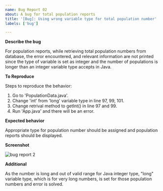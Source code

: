 ```yaml
---
name: Bug Report 02
about: A bug for total population reports
title: '[Bug]: Using wrong variable type for total population number'
labels: ['bug']

---
```


**Describe the bug**

For population reports, while retrieving total population numbers from database, the error encountered, and relevant information are not printed since the type of variable is set as integer and the number of populations is longer than an integer variable type accepts in Java.

**To Reproduce**

Steps to reproduce the behavior:
1. Go to 'PopulationData.java'.
2. Change 'int' from 'long' variable type in line 97, 99, 101.
3. Change retrival method to getInt() in line 97 and 99.
4. Run 'App.java' and there will be an error.


**Expected behavior**

Appropriate type for population number should be assigned and population reports should be displayed.


**Screenshot**

![bug report 2](https://github.com/user-attachments/assets/d88d335c-0a33-4e9e-a107-5bb7063ad5aa)


**Additional**

As the number is long and out of valid range for Java integer type, "long" variable type, which is for very long numbers, is set for those population numbers and error is solved.
